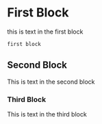 # First Block
this is text in the first block 
```
first block
```
## Second Block
This is text in the second block

### Third Block
This is text in the third block
